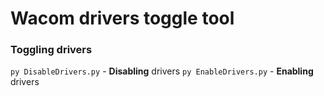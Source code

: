# Wacom drivers toggle tool
### Toggling drivers
`py DisableDrivers.py` - **Disabling** drivers
`py EnableDrivers.py` - **Enabling** drivers
